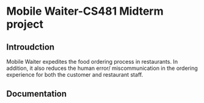 # Mobile Waiter-CS481 Midterm project

## Introudction
Mobile Waiter expedites the food ordering process in restaurants. In addition, it also reduces the human error/ miscommunication in the ordering experience for both the customer and restaurant staff. 

## Documentation
